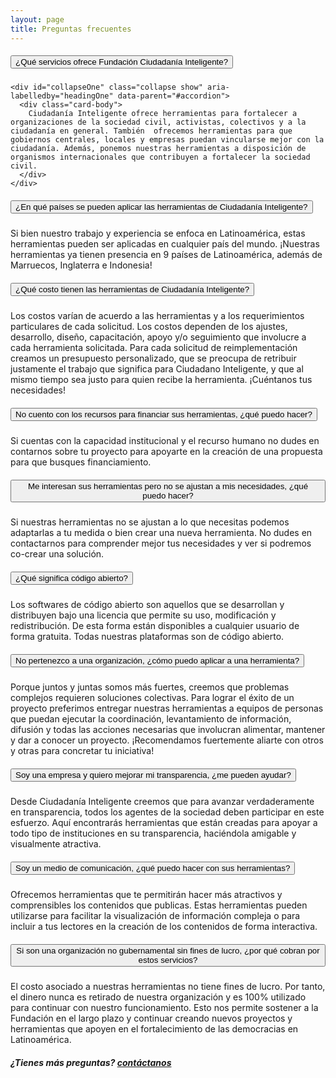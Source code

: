 ```yaml
---
layout: page
title: Preguntas frecuentes
---
```

<div class="accordion" id="accordion">
  <div class="card">
    <div class="card-header" id="headingOne">
      <h5 class="mb-0">
        <button class="btn btn-link" type="button" data-toggle="collapse" data-target="#collapseOne" aria-expanded="true" aria-controls="collapseOne">
          ¿Qué servicios ofrece Fundación Ciudadanía Inteligente?
        </button>
      </h5>
    </div>

    <div id="collapseOne" class="collapse show" aria-labelledby="headingOne" data-parent="#accordion">
      <div class="card-body">
        Ciudadanía Inteligente ofrece herramientas para fortalecer a organizaciones de la sociedad civil, activistas, colectivos y a la ciudadanía en general. También  ofrecemos herramientas para que gobiernos centrales, locales y empresas puedan vincularse mejor con la ciudadanía. Además, ponemos nuestras herramientas a disposición de organismos internacionales que contribuyen a fortalecer la sociedad civil.
      </div>
    </div>
  </div>
  <div class="card">
    <div class="card-header" id="headingTwo">
      <h5 class="mb-0">
        <button class="btn btn-link collapsed" type="button" data-toggle="collapse" data-target="#collapseTwo" aria-expanded="false" aria-controls="collapseTwo">
          ¿En qué países se pueden aplicar las herramientas de Ciudadanía Inteligente?
        </button>
      </h5>
    </div>
    <div id="collapseTwo" class="collapse" aria-labelledby="headingTwo" data-parent="#accordion">
      <div class="card-body">
        Si bien nuestro trabajo y experiencia se enfoca en Latinoamérica, estas herramientas pueden ser aplicadas en cualquier país del mundo. ¡Nuestras herramientas ya tienen presencia en 9 países de Latinoamérica, además de Marruecos, Inglaterra e Indonesia!
      </div>
    </div>
  </div>
  <div class="card">
    <div class="card-header" id="headingThree">
      <h5 class="mb-0">
        <button class="btn btn-link collapsed" type="button" data-toggle="collapse" data-target="#collapseThree" aria-expanded="false" aria-controls="collapseThree">
          ¿Qué costo tienen las herramientas de Ciudadanía Inteligente?
        </button>
      </h5>
    </div>
    <div id="collapseThree" class="collapse" aria-labelledby="headingThree" data-parent="#accordion">
      <div class="card-body">
        Los costos varían de acuerdo a las herramientas y a los requerimientos particulares de cada solicitud. Los costos dependen de los ajustes, desarrollo, diseño, capacitación, apoyo y/o seguimiento que involucre a cada herramienta solicitada. Para cada solicitud de reimplementación creamos un presupuesto personalizado, que se preocupa de retribuir justamente el trabajo que significa para Ciudadano Inteligente, y que al mismo tiempo sea justo para quien recibe la herramienta. ¡Cuéntanos tus necesidades!
      </div>
    </div>
  </div>
  <div class="card">
    <div class="card-header" id="headingThree">
      <h5 class="mb-0">
        <button class="btn btn-link collapsed" type="button" data-toggle="collapse" data-target="#collapseFour" aria-expanded="false" aria-controls="collapseFour">
          No cuento con los recursos para financiar sus herramientas, ¿qué puedo hacer?
        </button>
      </h5>
    </div>
    <div id="collapseFour" class="collapse" aria-labelledby="headingThree" data-parent="#accordion">
      <div class="card-body">
        Si cuentas con la capacidad institucional y el recurso humano no dudes en contarnos sobre tu proyecto para apoyarte en la creación de una propuesta para que busques financiamiento.
      </div>
    </div>
  </div>
  <div class="card">
    <div class="card-header" id="headingThree">
      <h5 class="mb-0">
        <button class="btn btn-link collapsed" type="button" data-toggle="collapse" data-target="#collapseFive" aria-expanded="false" aria-controls="collapseFive">
          Me interesan sus herramientas pero no se ajustan a mis necesidades, ¿qué puedo hacer?
        </button>
      </h5>
    </div>
    <div id="collapseFive" class="collapse" aria-labelledby="headingThree" data-parent="#accordion">
      <div class="card-body">
        Si nuestras herramientas no se ajustan a lo que necesitas podemos adaptarlas a tu medida o bien crear una nueva herramienta. No dudes en contactarnos para comprender mejor tus necesidades y ver si podremos co-crear una solución.
      </div>
    </div>
  </div>
  <div class="card">
    <div class="card-header" id="headingThree">
      <h5 class="mb-0">
        <button class="btn btn-link collapsed" type="button" data-toggle="collapse" data-target="#Six" aria-expanded="false" aria-controls="Six">
          ¿Qué significa código abierto?
        </button>
      </h5>
    </div>
    <div id="Six" class="collapse" aria-labelledby="headingThree" data-parent="#accordion">
      <div class="card-body">
        Los softwares de código abierto son aquellos que se desarrollan y distribuyen bajo una licencia que permite su uso, modificación y redistribución. De esta forma están disponibles a cualquier usuario de forma gratuita. Todas nuestras plataformas son de código abierto.
      </div>
    </div>
  </div>
  <div class="card">
    <div class="card-header" id="headingThree">
      <h5 class="mb-0">
        <button class="btn btn-link collapsed" type="button" data-toggle="collapse" data-target="#collapseSeven" aria-expanded="false" aria-controls="collapseSeven">
          No pertenezco a una organización, ¿cómo puedo aplicar a una herramienta?
        </button>
      </h5>
    </div>
    <div id="collapseSeven" class="collapse" aria-labelledby="headingThree" data-parent="#accordion">
      <div class="card-body">
        Porque juntos y juntas somos más fuertes, creemos que problemas complejos requieren soluciones colectivas. Para lograr el éxito de un proyecto preferimos entregar nuestras herramientas a equipos de personas que puedan ejecutar la coordinación, levantamiento de información, difusión y todas las acciones necesarias que involucran alimentar, mantener y dar a conocer un proyecto. ¡Recomendamos fuertemente aliarte con otros y otras para concretar tu iniciativa!
      </div>
    </div>
  </div>
  <div class="card">
    <div class="card-header" id="headingThree">
      <h5 class="mb-0">
        <button class="btn btn-link collapsed" type="button" data-toggle="collapse" data-target="#collapseEight" aria-expanded="false" aria-controls="collapseEight">
          Soy una empresa y quiero mejorar mi transparencia, ¿me pueden ayudar?
        </button>
      </h5>
    </div>
    <div id="collapseEight" class="collapse" aria-labelledby="headingThree" data-parent="#accordion">
      <div class="card-body">
        Desde Ciudadanía Inteligente creemos que para avanzar verdaderamente en transparencia, todos los agentes de la sociedad deben participar en este esfuerzo. Aquí encontrarás herramientas que están creadas para apoyar a todo tipo de instituciones en su transparencia, haciéndola amigable y visualmente atractiva.
      </div>
    </div>
  </div>
  <div class="card">
    <div class="card-header" id="headingThree">
      <h5 class="mb-0">
        <button class="btn btn-link collapsed" type="button" data-toggle="collapse" data-target="#collapseNine" aria-expanded="false" aria-controls="collapseNine">
          Soy un medio de comunicación, ¿qué puedo hacer con sus herramientas?
        </button>
      </h5>
    </div>
    <div id="collapseNine" class="collapse" aria-labelledby="headingThree" data-parent="#accordion">
      <div class="card-body">
        Ofrecemos herramientas que te permitirán hacer más atractivos y comprensibles los contenidos que publicas. Estas herramientas pueden utilizarse para facilitar la visualización de información compleja o para incluir a tus lectores en la creación de los contenidos de forma interactiva.
      </div>
    </div>
  </div>
  <div class="card">
    <div class="card-header" id="headingThree">
      <h5 class="mb-0">
        <button class="btn btn-link collapsed" type="button" data-toggle="collapse" data-target="#Ten" aria-expanded="false" aria-controls="Ten">
          Si son una organización no gubernamental  sin fines de lucro, ¿por qué cobran por estos servicios?
        </button>
      </h5>
    </div>
    <div id="Ten" class="collapse" aria-labelledby="headingThree" data-parent="#accordion">
      <div class="card-body">
        El costo asociado a nuestras herramientas no tiene fines de lucro. Por tanto, el dinero nunca es retirado de nuestra organización y es 100% utilizado para continuar con nuestro funcionamiento. Esto nos permite sostener a la Fundación en el largo plazo y continuar creando nuevos proyectos y herramientas que apoyen en el fortalecimiento de las democracias en Latinoamérica.
      </div>
    </div>
  </div>
</div>

<div class="text-right mt-30">
<h5>¿Tienes más preguntas? <a href="{{ site.baseurl }}#contact">contáctanos</a></h5>
</div>
